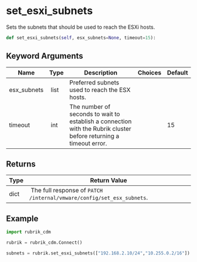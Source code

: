 # set_esxi_subnets

Sets the subnets that should be used to reach the ESXi hosts.

```py
def set_esxi_subnets(self, esx_subnets=None, timeout=15):
```


## Keyword Arguments

| Name        | Type | Description                                                                 | Choices | Default |
|-------------|------|-----------------------------------------------------------------------------|---------|---------|
| esx_subnets  | list | Preferred subnets used to reach the ESX hosts. |  |  |
| timeout  | int | The number of seconds to wait to establish a connection with the Rubrik cluster before returning a timeout error.  |  | 15 |

## Returns

| Type | Return Value                                                                                  |
|------|-----------------------------------------------------------------------------------------------|
| dict | The full response of `PATCH /internal/vmware/config/set_esx_subnets`. |



## Example

```py
import rubrik_cdm

rubrik = rubrik_cdm.Connect()

subnets = rubrik.set_esxi_subnets(["192.168.2.10/24","10.255.0.2/16"])

```
